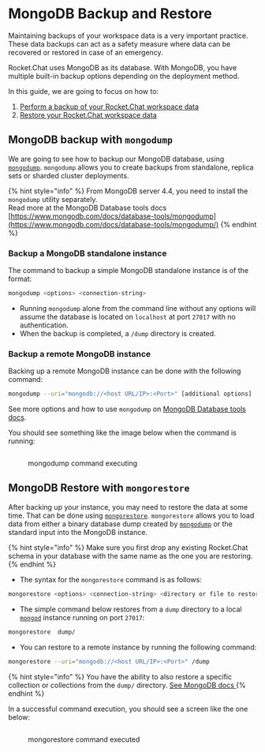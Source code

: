 # MongoDB Backup and Restore

Maintaining backups of your workspace data is a very important practice. These data backups can act as a safety measure where data can be recovered or restored in case of an emergency.

Rocket.Chat uses MongoDB as its database. With MongoDB, you have multiple built-in backup options depending on the deployment method.

In this guide, we are going to focus on how to:

1. [Perform a backup of your Rocket.Chat workspace data](mongodb-backup-and-restore.md#mongodb-backup-with-mongodump)
2. [Restore your Rocket.Chat workspace data](mongodb-backup-and-restore.md#mongodb-restore-with-mongorestore)

## MongoDB backup with `mongodump`

We are going to see how to backup our MongoDB database, using [`mongodump`](https://www.mongodb.com/docs/database-tools/mongodump/). `mongodump` allows you to create backups from standalone, replica sets or sharded cluster deployments.

{% hint style="info" %}
From MongoDB server 4.4, you need to install the `mongodump` utility separately.\
Read more at the MongoDB Database tools docs [https://www.mongodb.com/docs/database-tools/mongodump](https://www.mongodb.com/docs/database-tools/mongodump/)
{% endhint %}

### Backup a MongoDB standalone instance

The command to backup a simple MongoDB standalone instance is of the format:

```bash
mongodump <options> <connection-string>
```

* Running `mongodump` alone from the command line without any options will assume the database is located on `localhost` at port `27017` with no authentication.
* When the backup is completed, a `/dump` directory is created.

### Backup a remote MongoDB instance

Backing up a remote MongoDB instance can be done with the following command:

```bash
mongodump --uri="mongodb://<host URL/IP>:<Port>" [additional options]
```

See more options and how to use `mongodump` on [MongoDB Database tools docs](https://www.mongodb.com/docs/database-tools/mongodump/).

You should see something like the image below when the command is running:

<figure><img src="../../../.gitbook/assets/image (1068).png" alt=""><figcaption><p>mongodump command executing</p></figcaption></figure>

## MongoDB Restore with `mongorestore`

After backing up your instance, you may need to restore the data at some time. That can be done using [`mongorestore`](https://www.mongodb.com/docs/database-tools/mongorestore/). `mongorestore` allows you to load data from either a binary database dump created by [`mongodump`](https://www.mongodb.com/docs/database-tools/mongodump/#mongodb-binary-bin.mongodump) or the standard input into the MongoDB instance.

{% hint style="info" %}
Make sure you first drop any existing Rocket.Chat schema in your database with the same name as the one you are restoring.
{% endhint %}

* The syntax for the `mongorestore` command is as follows:

```bash
mongorestore <options> <connection-string> <directory or file to restore>
```

* The simple command below restores from a `dump` directory to a local [`mongod`](https://www.mongodb.com/docs/manual/reference/program/mongod/#mongodb-binary-bin.mongod) instance running on port `27017`:

```bash
mongorestore  dump/
```

* You can restore to a remote instance by running the following command:

```bash
mongorestore --uri="mongodb://<host URL/IP>:<Port>" /dump
```

{% hint style="info" %}
You have the ability to also restore a specific collection or collections from the `dump/` directory. [See MongoDB docs ](https://www.mongodb.com/docs/database-tools/mongorestore/)
{% endhint %}

In a successful command execution, you should see a screen like the one below:

<figure><img src="../../../.gitbook/assets/image (50).png" alt=""><figcaption><p>mongorestore command executed</p></figcaption></figure>

